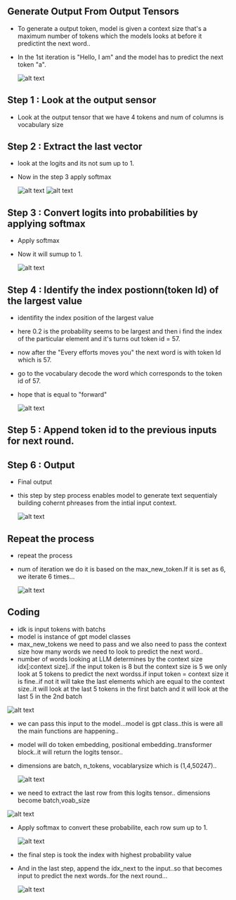 ## Generate Output From Output Tensors

- To generate a output token, model is given a context size that's a maximum number of tokens which the models looks at before it predictint the next word..
- In the 1st iteration is "Hello, I am" and the model has to predict the next token "a".

    ![alt text](Images/generateoutput1.png)

## Step 1 : Look at the output sensor

- Look at the output tensor that we have 4 tokens and num of columns is vocabulary size

## Step 2 : Extract the last vector 

- look at the logits and its not sum up to 1.
- Now in the step 3 apply softmax

    ![alt text](Images/generateoutput.png)
    ![alt text](Images/generateoutput17.png)

## Step 3 : Convert logits into probabilities by applying softmax

- Apply softmax
- Now it will sumup to 1.

    ![alt text](Images/generateoutput2.png)

## Step 4 : Identify the index postionn(token Id) of the largest value

- identifity the index position of the largest value
- here 0.2 is the probability seems to be largest and then i find the index of the particular element and it's turns out token id = 57.
- now after the "Every efforts moves you" the next word is with token Id which is 57.
- go to the vocabulary decode the word which corresponds to the token id of 57. 
- hope that is equal to "forward"

    ![alt text](Images/generateoutput4.png)

## Step 5 : Append token id to the previous inputs for next round.

## Step 6 : Output

- Final output
- this step by step process enables model to generate text sequentialy building cohernt phreases from the intial input context.


    ![alt text](Images/generateoutput5.png)

## Repeat the process

- repeat the process
- num of iteration we do it is based on the max_new_token.If it is set as 6, we iterate 6 times...

    ![alt text](Images/generateoutput6.png)


## Coding

- idk is input tokens with batchs 
- model is instance of gpt model classes
- max_new_tokens we need to pass and we also need to pass the context size how many words we need to look to predict the next word..
- number of words looking at LLM determines by the context size idx[:context size]..if the input token is 8 but the context size is 5 we only look at 5 tokens to predict the next wordss.if input token = context size it is fine..if not it will take the last elements which are equal to the context size..it will look at the last 5 tokens in the first batch and it will look at the last 5 in the 2nd batch
 
 ![alt text](Images/generateoutput7.png)

- we can pass this input to the model...model is gpt class..this is were all the main functions are happening..
- model will do token embedding, positional embedding..transformer block..it will return the logits tensor..
- dimensions are batch, n_tokens, vocablarysize which is (1,4,50247)..

  ![alt text](Images/generateoutput17.png)

- we need to extract the last row from this logits tensor..
dimensions become batch,voab_size
    
 ![alt text](Images/generateoutput11.png)

- Apply softmax to convert these probabilite, each row sum up to 1.
   
   ![alt text](Images/generateoutput12.png)

- the final step is took the index with highest probability value

- And in the last step, append the idx_next to the input..so that becomes input to predict the next words..for the next round...

    ![alt text](Images/13.png)